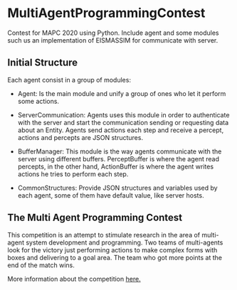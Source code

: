 # MultiAgentProgrammingContest
Contest for MAPC 2020 using Python. Include agent and some modules such us an implementation of EISMASSIM for communicate with server.

Initial Structure
---
Each agent consist in a group of modules:
-   Agent: Is the main module and unify a group of ones who let it perform some actions. 

-   ServerCommunication: Agents uses this module in order to authenticate with the server and start the communication sending or requesting data about an Entity. Agents send actions each step and receive a percept, actions and percepts are JSON structures.

-   BufferManager: This module is the way agents communicate with the server using different buffers. PerceptBuffer is where the agent read percepts, in the other hand, ActionBuffer is where the agent writes actions he tries to perform each step. 
  
-   CommonStructures: Provide JSON structures and variables used by each agent, some of them have default value, like server hosts.

The Multi Agent Programming Contest
---
This competition is an attempt to stimulate research in the area of multi-agent system development and programming. Two teams of multi-agents look for the victory just performing actions to make complex forms with boxes and delivering to a goal area. The team who got more points at the end of the match wins.

More information about the competition [here.](https://multiagentcontest.org/)

